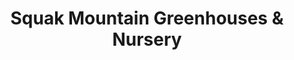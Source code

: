 ---
title: "Squak Mountain Greenhouses & Nursery"
url: /issaquah/squak-mountain-greenhouses-and-nursery/
shop: garden centre
---